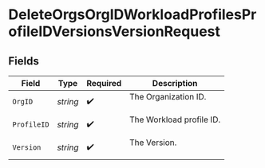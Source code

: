 # DeleteOrgsOrgIDWorkloadProfilesProfileIDVersionsVersionRequest


## Fields

| Field                      | Type                       | Required                   | Description                |
| -------------------------- | -------------------------- | -------------------------- | -------------------------- |
| `OrgID`                    | *string*                   | :heavy_check_mark:         | The Organization ID.<br/><br/> |
| `ProfileID`                | *string*                   | :heavy_check_mark:         | The Workload profile ID.<br/><br/> |
| `Version`                  | *string*                   | :heavy_check_mark:         | The Version.<br/><br/>     |